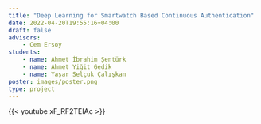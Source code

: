 ```yaml
---
title: "Deep Learning for Smartwatch Based Continuous Authentication"
date: 2022-04-20T19:55:16+04:00
draft: false
advisors: 
    - Cem Ersoy
students: 
    - name: Ahmet İbrahim Şentürk
    - name: Ahmet Yiğit Gedik
    - name: Yaşar Selçuk Çalışkan
poster: images/poster.png
type: project
---
```


{{< youtube xF_RF2TEIAc >}}
